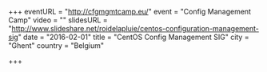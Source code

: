 +++
eventURL = "http://cfgmgmtcamp.eu/"
event = "Config Management Camp"
video = ""
slidesURL = "http://www.slideshare.net/roidelapluie/centos-configuration-management-sig"
date = "2016-02-01"
title = "CentOS Config Management SIG"
city = "Ghent"
country = "Belgium"

+++

